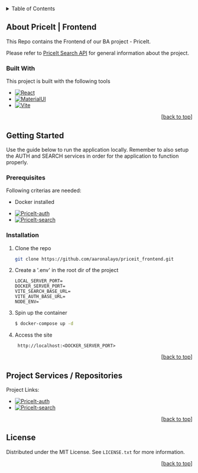 <a name="readme-top"></a>

<!-- TABLE OF CONTENTS -->
<details>
  <summary>Table of Contents</summary>
  <ol>
    <li>
      <a href="#About PriceIt | Frontend">About PriceIt | Frontend</a>
      <ul>
        <li><a href="#built-with">Built With</a></li>
      </ul>
    </li>
    <li>
      <a href="#getting-started">Getting Started</a>
      <ul>
        <li><a href="#prerequisites">Prerequisites</a></li>
        <li><a href="#installation">Installation</a></li>
      </ul>
    </li>
    <li><a href="#usage">Usage</a></li>
    <li><a href="#license">License</a></li>
  </ol>
</details>

## About PriceIt | Frontend
This Repo contains the Frontend of our BA project - PriceIt.

Please refer to [PriceIt Search API](https://github.com/aaronalayo/priceit-backend) for general information about the project.

### Built With

This project is built with the following tools


* [![React][React.js]][React-url]
* [![MaterialUI][MaterialUI]][Material-url]
* [![Vite][ViteLogo]][Vite-url]


<p align="right">[<a href="#readme-top">back to top</a>]</p>


## Getting Started
Use the guide below to run the application locally. Remember to also setup the AUTH and SEARCH services in order for the application to function properly.
### Prerequisites

Following criterias are needed:
- Docker installed
* [![PriceIt-auth][PriceIt-auth-logo]][PriceIt-auth-url]
* [![PriceIt-search][PriceIt-search-logo]][PriceIt-search-url]

### Installation

1. Clone the repo
   ```sh
   git clone https://github.com/aaronalayo/priceit_frontend.git
   ``` 
2. Create a '.env' in the root dir of the project
    ```variables
    LOCAL_SERVER_PORT=
    DOCKER_SERVER_PORT=
    VITE_SEARCH_BASE_URL=
    VITE_AUTH_BASE_URL=
    NODE_ENV=
    ```
 
3. Spin up the container
   ```sh
   $ docker-compose up -d
   ```
4. Access the site
   ```
    http://localhost:<DOCKER_SERVER_PORT>
   ```

<p align="right">[<a href="#readme-top">back to top</a>]</p>


## Project Services / Repositories

Project Links: 
* [![PriceIt-auth][PriceIt-auth-logo]][PriceIt-auth-url]
* [![PriceIt-search][PriceIt-search-logo]][PriceIt-search-url]

<p align="right">[<a href="#readme-top">back to top</a>]</p>

<!-- LICENSE -->
## License

Distributed under the MIT License. See `LICENSE.txt` for more information.

<p align="right">[<a href="#readme-top">back to top</a>]</p>



<!-- MARKDOWN LINKS & IMAGES -->
<!-- https://www.markdownguide.org/basic-syntax/#reference-style-links -->
[contributors-shield]: https://img.shields.io/github/contributors/othneildrew/Best-README-Template.svg?style=for-the-badge
[contributors-url]: https://github.com/othneildrew/Best-README-Template/graphs/contributors
[forks-shield]: https://img.shields.io/github/forks/othneildrew/Best-README-Template.svg?style=for-the-badge

[license-shield]: https://img.shields.io/github/license/othneildrew/Best-README-Template.svg?style=for-the-badge
[license-url]: https://github.com/othneildrew/Best-README-Template/blob/master/LICENSE.txt

[React.js]: https://img.shields.io/badge/React-20232A?style=for-the-badge&logo=react&logoColor=61DAFB
[React-url]: https://reactjs.org/
[MaterialUI]: https://img.shields.io/badge/MaterialUi-UI%20Components-blue
[Material-url]: https://mui.com/material-ui/
[ViteLogo]: https://img.shields.io/badge/Vite-Frontend%20Tooling-green
[Vite-url]: https://vitejs.dev/

[PriceIt-auth-logo]: https://img.shields.io/badge/PriceIt-Auth%20API-green
[PriceIt-auth-url]: https://github.com/aaronalayo/priceit_auth
[PriceIt-search-logo]: https://img.shields.io/badge/PriceIt-Search%20API-orange
[PriceIt-search-url]: https://github.com/aaronalayo/priceit-backend
[PriceIt-frontend-logo]: httzs://img.shields.io/badge/PriceIt-Frontend-blue
[PriceIt-frontend-url]: https://github.com/aaronalayo/priceit_frontend